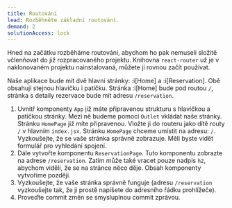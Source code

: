 ```yaml
---
title: Routování
lead: Rozběhněte základní routování.
demand: 2
solutionAccess: lock
---
```


Hned na začátku rozběháme routování, abychom ho pak nemuseli složitě včlenňovat do již rozpracovaného projektu. Knihovna `react-router` už je v naklonovaném projektu nainstalovaná, můžete ji rovnou začít používat.

Naše aplikace bude mít dvě hlavní stránky: :i[Home] a :i[Reservation]. Obě obsahují stejnou hlavičku i patičku. Stránka :i[Home] bude pod routou `/`, stránka s detaily rezervace bude mít adresu `/reservation`.

1. Uvnitř komponenty `App` již máte připravenou strukturu s hlavičkou a patičkou stránky. Mezi ně budeme pomocí `Outlet` vkládat naše stránky. Stránku `HomePage` již míte připravenou. Vložte ji do routeru jako dítě routy `/` v hlavním `index.jsx`. Stránku `HomePage` chceme umístit na adresu: `/`. Vyzkoušejte, že se vaše stránka správně zobrazuje. Měli byste vidět formulář pro vyhledání spojení.
1. Dále vytvořte komponentu `ReservationPage`. Tuto komponentu zobrazte na adrese `/reservation`. Zatím může také vracet pouze nadpis `h2`, abychom viděli, že se na stránce něco děje. Obsah komponenty vytvoříme později.
1. Vyzkoušejte, že vaše stránka správně funguje (adresu `/reservation` vyzkoušejte tak, že ji prostě napíšete do adresního řádku prohlížeče).
1. Proveďte commit změn se smysluplnou commit zprávou.

